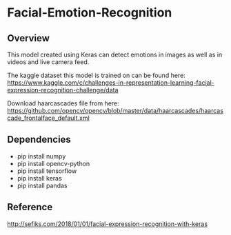 # Facial-Emotion-Recognition

## Overview
This model created using Keras can detect emotions in images as well as in videos and live camera feed.

The kaggle dataset this model is trained on can be found here:
https://www.kaggle.com/c/challenges-in-representation-learning-facial-expression-recognition-challenge/data

Download haarcascades file from here: https://github.com/opencv/opencv/blob/master/data/haarcascades/haarcascade_frontalface_default.xml

## Dependencies
* pip install numpy
* pip install opencv-python
* pip install tensorflow
* pip install keras
* pip install pandas

## Reference
http://sefiks.com/2018/01/01/facial-expression-recognition-with-keras
